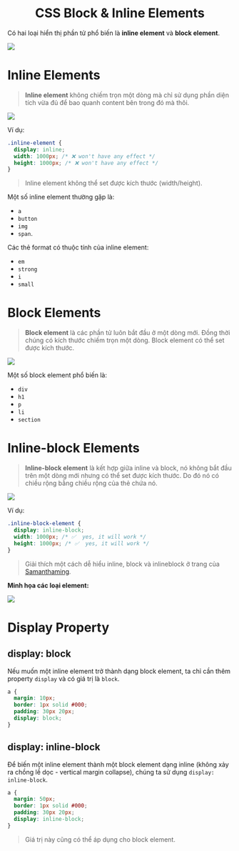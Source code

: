 <link rel='stylesheet' href='../../../main.css'>

<div class="title"> 
    <center><h1 class="bigtitle">CSS Block & Inline Elements</h1></center>
</div>

Có hai loại hiển thị phần tử phổ biến là **inline element** và **block element**.

<img src="box1.png">

# Inline Elements

> **Inline element** không chiếm trọn một dòng mà chỉ sử dụng phần diện tích vừa đủ để bao quanh content bên trong đó mà thôi.

<img src="box2.png">

Ví dụ:

```css
.inline-element {
  display: inline;
  width: 1000px; /* ❌ won't have any effect */
  height: 1000px; /* ❌ won't have any effect */
}
```

> Inline element không thể set được kích thước (width/height).

Một số inline element thường gặp là:

- `a`
- `button`
- `img`
- `span`.

Các thẻ format có thuộc tính của inline element:

- `em`
- `strong`
- `i`
- `small`

# Block Elements

> **Block element** là các phần tử luôn bắt đầu ở một dòng mới. Đồng thời chúng có kích thước chiếm trọn một dòng. Block element có thể set được kích thước.

<img src="box3.png">

Một số block element phổ biến là:

- `div`
- `h1`
- `p`
- `li`
- `section`

# Inline-block Elements

> **Inline-block element** là kết hợp giữa inline và block, nó không bắt đầu trên một dòng mới nhưng có thể set được kích thước. Do đó nó có chiều rộng bằng chiều rộng của thẻ chứa nó.

<img src="box4.png">

Ví dụ:

```css
.inline-block-element {
  display: inline-block;
  width: 1000px; /* ✅  yes, it will work */
  height: 1000px; /* ✅  yes, it will work */
}
```

> Giải thích một cách dễ hiểu inline, block và inlineblock ở trang của [Samanthaming](https://www.samanthaming.com/pictorials/css-inline-vs-inlineblock-vs-block/#explained-in-non-dev-terms).

**Minh họa các loại element:**

<img src="box5.png">

# Display Property

## display: block

Nếu muốn một inline element trở thành dạng block element, ta chỉ cần thêm property `display` và có giá trị là `block`.

```css
a {
  margin: 10px;
  border: 1px solid #000;
  padding: 30px 20px;
  display: block;
}
```

## display: inline-block

Để biến một inline element thành một block element dạng inline (không xảy ra chồng lề dọc - vertical margin collapse), chúng ta sử dụng `display: inline-block`.

```css
a {
  margin: 50px;
  border: 1px solid #000;
  padding: 30px 20px;
  display: inline-block;
}
```

> Giá trị này cũng có thể áp dụng cho block element.

